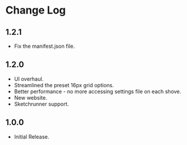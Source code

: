 # Change Log

## 1.2.1
- Fix the manifest.json file.

## 1.2.0
- UI overhaul.
- Streamlined the preset 16px grid options.
- Better performance - no more accessing settings file on each shove.
- New website.
- Sketchrunner support.

## 1.0.0
- Initial Release.

